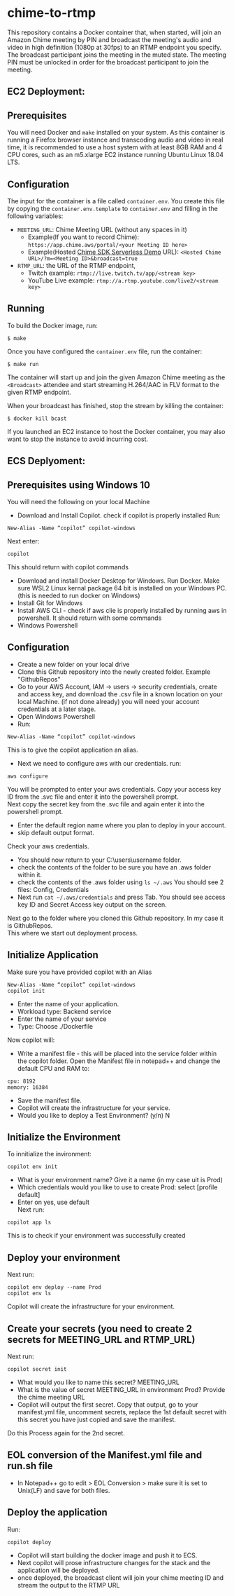 # chime-to-rtmp

This repository contains a Docker container that, when started, will join an Amazon Chime meeting by PIN and broadcast the meeting's audio and video in high definition (1080p at 30fps) to an RTMP endpoint you specify. The broadcast participant joins the meeting in the muted state. The meeting PIN must be unlocked in order for the broadcast participant to join the meeting.

## EC2 Deployment:

## Prerequisites

You will need Docker and `make` installed on your system. As this container is running a Firefox browser instance and transcoding audio and video in real time, it is recommended to use a host system with at least 8GB RAM and 4 CPU cores, such as an m5.xlarge EC2 instance running Ubuntu Linux 18.04 LTS.
 
## Configuration

The input for the container is a file called `container.env`. You create this file by copying the `container.env.template` to `container.env` and filling in the following variables:
 
 
* `MEETING_URL`: Chime Meeting URL (without any spaces in it)
  * Example(If you want to record Chime): `https://app.chime.aws/portal/<your Meeting ID here>`
  * Example(Hosted [Chime SDK Serverless Demo](https://github.com/aws/amazon-chime-sdk-js/tree/master/demos/serverless) URL): `<Hosted Chime URL>/?m=<Meeting ID>&broadcast=true`
* `RTMP_URL`: the URL of the RTMP endpoint,
  * Twitch example: `rtmp://live.twitch.tv/app/<stream key>`
  * YouTube Live example: `rtmp://a.rtmp.youtube.com/live2/<stream key>`

## Running

To build the Docker image, run:
 
```
$ make
```
 
Once you have configured the `container.env` file, run the container:
 
```
$ make run
```
 
The container will start up and join the given Amazon Chime meeting as the `<Broadcast>` attendee and start streaming H.264/AAC in FLV format to the given RTMP endpoint.

When your broadcast has finished, stop the stream by killing the container:

```
$ docker kill bcast
```

If you launched an EC2 instance to host the Docker container, you may also want to stop the instance to avoid incurring cost.

## ECS Deplyoment:

## Prerequisites using Windows 10

You will need the following on your local Machine
* Download and Install Copilot. check if copilot is properly installed
Run:
 ``` 
 New-Alias -Name “copilot” copilot-windows 
 ``` 
 Next enter:
 ```
 copilot
 ```
 This should return with copilot commands  
* Download and install Docker Desktop for Windows. Run Docker. Make sure WSL2 Linux kernal package 64 bit is installed on your Windows PC. (this is needed to run docker on Windows)   
* Install Git for Windows  
* Install AWS CLI - check if aws clie is properly installed by running aws in powershell. It should return with some commands  
* Windows Powershell  

## Configuration

* Create a new folder on your local drive
* Clone this Github repository into the newly created folder. Example "GithubRepos"
* Go to your AWS Account, IAM -> users -> security credentials, create and access key, and download the .csv file in a known location on your local Machine. (if not done already) you will need your account credentials at a later stage.
* Open Windows Powershell 
* Run:
 ``` 
 New-Alias -Name “copilot” copilot-windows 
 ``` 
 This is to give the copilot application an alias.   
 * Next we need to configure aws with our credentials. 
 run:
 ```
 aws configure
 ```
 You will be prompted to enter your aws credentials. Copy your access key ID from the .svc file and enter it into the powershell prompt.  
 Next copy the secret key from the .svc file and again enter it into the powershell prompt.  
 * Enter the default region name where you plan to deploy in your account.  
 * skip default output format.    
 
 Check your aws credentials.  
 * You should now return to your C:\users\username folder. 
 * check the contents of the folder to be sure you have an .aws folder within it. 
 * check the contents of the .aws folder using ```ls ~/.aws``` You should see 2 files: Config, Credentials
 *  Next run ```cat ~/.aws/credentials``` and press Tab. You should see access key ID and Secret Access key output on the screen.  
 
 Next go to the folder where you cloned this Github repository. In my case it is GithubRepos.  
 This where we start out deployment process. 
 
 ## Initialize Application  
 
 Make sure you have provided copilot with an Alias 
 ```
 New-Alias -Name “copilot” copilot-windows
 copilot init 
 ```
 * Enter the name of your application.  
 * Workload type: Backend service  
 * Enter the name of your service  
 * Type: Choose ./Dockerfile  

Now copilot will:   
* Write a manifest file - this will be placed into the service folder within the copilot folder. Open the Manifest file in notepad++ and change the default CPU and RAM to:
```
cpu: 8192    
memory: 16384
```
* Save the manifest file. 
* Copilot will create the infrastructure for your service. 
* Would you like to deploy a Test Environment? (y/n) N  


## Initialize the Environment

To innitialize the invironment:
```
copilot env init 
```
* What is your environment name? Give it a name (in my case uit is Prod) 
* Which credentials would you like to use to create Prod: select [profile default]
* Enter on yes, use default  
Next run: 

```
copilot app ls
```
This is to check if your environment was successfully created

## Deploy your environment

Next run:
```
copilot env deploy --name Prod 
copilot env ls
```  
Copilot will create the infrastructure for your environment. 

## Create your secrets (you need to create 2 secrets for MEETING_URL and RTMP_URL)  

Next run:
```
copilot secret init
```
* What would you like to name this secret? MEETING_URL
* What is the value of secret MEETING_URL in environment Prod? Provide the chime meeting URL
* Copilot will output the first secret. Copy that output, go to your manifest.yml file, uncomment secrets, replace the 1st default secret with this secret you have just copied and save the manifest.  

Do this Process again for the 2nd secret. 

## EOL conversion of the Manifest.yml file and run.sh file

* In Notepad++ go to edit > EOL Conversion > make sure it is set to Unix(LF) and save for both files. 

## Deploy the application 
Run:
```
copilot deploy  
```   
* Copilot will start building the docker image and push it to ECS.  
* Next copilot will prose infrastructure changes for the stack and the application will be deployed.  
* once deployed, the broadcast client will join your chime meeting ID and stream the output to the RTMP URL 



 
 
 
 
 
 

